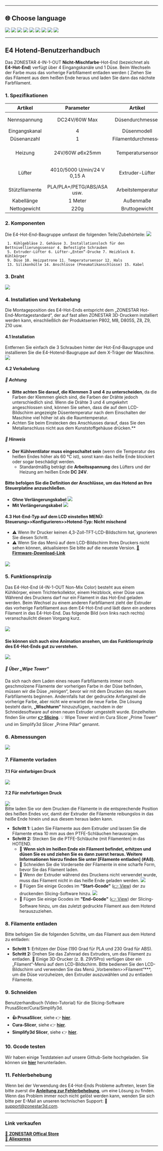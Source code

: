 [PRUSA]: https://github.com/ZONESTAR3D/Slicing-Guide/tree/master/PrusaSlicer#6-slicing-muti-color-for-e4-hotend
[CURA]: https://github.com/ZONESTAR3D/Slicing-Guide/tree/master/cura
[S3D]: https://github.com/ZONESTAR3D/Slicing-Guide/tree/master/Simplify3D#slicing-video-toturial-for-z9v5-with-e4-hotend
[ENDGCODE]: https://github.com/ZONESTAR3D/Slicing-Guide/blob/master/PrusaSlicer/Custom_Gcode.md#end-g-code
[STARTGCODE]: https://github.com/ZONESTAR3D/Slicing-Guide/blob/master/PrusaSlicer/Custom_Gcode.md#start-gcode
[FIRMWARE]: https://github.com/ZONESTAR3D/Firmware

----
## <a id="choose-language">:globe_with_meridians: Choose language </a>
[![](../../../lanpic/EN.png)](https://github.com/ZONESTAR3D/Upgrade-kit-guide/tree/main/HOTEND/E4/User_guide/readme.md)
[![](../../../lanpic/ES.png)](https://github.com/ZONESTAR3D/Upgrade-kit-guide/tree/main/HOTEND/E4/User_guide/readme-es.md)
[![](../../../lanpic/PT.png)](https://github.com/ZONESTAR3D/Upgrade-kit-guide/tree/main/HOTEND/E4/User_guide/readme-pt.md)
[![](../../../lanpic/FR.png)](https://github.com/ZONESTAR3D/Upgrade-kit-guide/tree/main/HOTEND/E4/User_guide/readme-fr.md)
[![](../../../lanpic/DE.png)](https://github.com/ZONESTAR3D/Upgrade-kit-guide/tree/main/HOTEND/E4/User_guide/readme-de.md)
[![](../../../lanpic/IT.png)](https://github.com/ZONESTAR3D/Upgrade-kit-guide/tree/main/HOTEND/E4/User_guide/readme-it.md)
[![](../../../lanpic/RU.png)](https://github.com/ZONESTAR3D/Upgrade-kit-guide/tree/main/HOTEND/E4/User_guide/readme-ru.md)
[![](../../../lanpic/JP.png)](https://github.com/ZONESTAR3D/Upgrade-kit-guide/tree/main/HOTEND/E4/User_guide/readme-jp.md)
[![](../../../lanpic/KR.png)](https://github.com/ZONESTAR3D/Upgrade-kit-guide/tree/main/HOTEND/E4/User_guide/readme-kr.md)
<!-- [![](../../../lanpic/SA.png)](https://github.com/ZONESTAR3D/Upgrade-kit-guide/tree/main/HOTEND/E4/User_guide/readme-ar.md) -->

----
## E4 Hotend-Benutzerhandbuch
Das ZONESTAR 4-IN-1-OUT **Nicht-Mischfarbe**-Hot-End (bezeichnet als **E4-Hot-End**) verfügt über 4 Eingangskanäle und 1 Düse. Beim Wechseln der Farbe muss das vorherige Farbfilament entladen werden ( Ziehen Sie das Filament aus dem heißen Ende heraus und laden Sie dann das nächste Farbfilament.

### <a id="A1"> 1. Spezifikationen </a>
| Artikel | Parameter | Artikel | Parameter |
|:--------------------------:|:--------------------------:|:------------:|:--------------------------:|
| Nennspannung | DC24V/60W Max | Düsendurchmesser | Standard 0,4 mm<sup>1</sup> |
| Eingangskanal | 4 | Düsenmodell | E3D V6 |
| Düsenanzahl | 1 | Filamentdurchmesser | 1,75 mm |
| Heizung | 24V/60W ⌀6x25mm | Temperatursensor | NTC-Thermistor 100K B3950 |
| Lüfter | 4010/5000 U/min/24 V 0,15 A | Extruder-Lüfter | 4010/5000 U/min/24 V 0,15 A |
| Stützfilamente | PLA/PLA+/PETG/ABS/ASA usw. | Arbeitstemperatur | 260℃ Maximus |
| Kabellänge | 1 Meter | Außenmaße | 50x60x75mm |
| Nettogewicht | 220g | Bruttogewicht | 350g |

### <a id="A2"> 2. Komponenten </a>
Die E4-Hot-End-Baugruppe umfasst die folgenden Teile/Zubehörteile:
![](./E4-2.jpg)
>
     1. Kühlgebläse 2. Gehäuse 3. Installationsloch für den Bettnivellierungssensor 4. Befestigte Schrauben
     5. Extruder-Lüfter 6. Lüfter-„Enten“-Drucke 7. Heizblock 8. Kühlkörper
     9. Düse 10. Heizpatrone 11. Temperatursensor 12. Hals
     13. Silikonhülle 14. Anschlüsse (Pneumatikanschlüsse) 15. Kabel

### <a id="A3"> 3. Draht </a>
![](./E4-3.jpg)

### <a id="A4"> 4. Installation und Verkabelung </a>
Die Montageposition des E4-Hot-Ends entspricht dem „ZONESTAR Hot-End-Montagestandard“, der auf fast allen ZONESTAR 3D-Druckern installiert werden kann, einschließlich der Produktserien P802, M8, D805S, Z8, Z9, Z10 usw.
#### 4.1 Installation
Entfernen Sie einfach die 3 Schrauben hinter der Hot-End-Baugruppe und installieren Sie die E4-Hotend-Baugruppe auf dem X-Träger der Maschine.
![](./E4-4.jpg)
#### 4.2 Verkabelung
##### :loudspeaker: Achtung
- **Bitte achten Sie darauf, die Klemmen 3 und 4 zu unterscheiden**, da die Farben der Klemmen gleich sind, die Farben der Drähte jedoch unterschiedlich sind.
Wenn die Drähte 3 und 4 umgekehrt angeschlossen sind, können Sie sehen, dass die auf dem LCD-Bildschirm angezeigte Düsentemperatur nach dem Einschalten der Maschine viel höher ist als die Raumtemperatur.
- Achten Sie beim Einstecken des Anschlusses darauf, dass Sie den Metallanschluss nicht aus dem Kunststoffgehäuse drücken.**
##### :loudspeaker: Hinweis
- **Der Kühlventilator muss eingeschaltet sein** (wenn die Temperatur des heißen Endes höher als 60 °C ist), sonst kann das heiße Ende blockiert oder sogar beschädigt werden.
  - Standardmäßig beträgt die **Arbeitsspannung** des Lüfters und der Heizung am heißen Ende **DC 24V**.
#### Bitte befolgen Sie die Definition der Anschlüsse, um das Hotend an Ihre Steuerplatine anzuschließen.
- **Ohne Verlängerungskabel**
![](./wiring1.jpg)
- **Mit Verlängerungskabel**
![](./wiring2.jpg)
#### 4.3 Hot-End-Typ auf dem LCD einstellen MENÜ: Steuerung>>Konfigurieren>>Hotend-Typ: Nicht mischend
- :warning: Wenn Ihr Drucker keinen 4,3-Zoll-TFT-LCD-Bildschirm hat, ignorieren Sie diesen Schritt.
- :warning: Wenn Sie das Menü auf dem LCD-Bildschirm Ihres Druckers nicht sehen können, aktualisieren Sie bitte auf die neueste Version. [:link: **Firmware-Download-Link**][FIRMWARE]
##### ![](./hotendtype-nonmix.jpg)

### <a id="A5"> 5. Funktionsprinzip </a>
Das E4-Hot-End (4-IN-1-OUT Non-Mix Color) besteht aus einem Kühlkörper, einem Trichterkollektor, einem Heizblock, einer Düse usw. Während des Druckens darf nur ein Filament in das Hot-End geladen werden. Beim Wechsel zu einem anderen Farbfilament zieht der Extruder das vorherige Farbfilament aus dem E4-Hot-End und lädt dann ein anderes Filament in das E4-Hot-End. Das folgende Bild (von links nach rechts) veranschaulicht diesen Vorgang kurz.
##### ![](./E4-5.jpg)
#### Sie können sich auch eine Animation ansehen, um das Funktionsprinzip des E4-Hot-Ends gut zu verstehen.
![](./E4_principle.gif).
##### :book: Über „Wipe Tower“
Da sich nach dem Laden eines neuen Farbfilaments immer noch geschmolzene Filamente der vorherigen Farbe in der Düse befinden, müssen wir die Düse „reinigen“, bevor wir mit dem Drucken des neuen Farbfilaments beginnen. Andernfalls hat der gedruckte Anfangsteil die vorherige Farbe, aber nicht wie erwartet die neue Farbe. Die Lösung besteht darin, **„Wischturm“** hinzuzufügen, nachdem in der Schneidesoftware auf einen neuen Extruder umgestellt wurde.
Einzelheiten finden Sie unter [**:point_right: Slicing**](#A9).
:bulb: Wipe Tower wird im Cura Slicer „Prime Tower“ und im Simplify3d Slicer „Prime Pillar“ genannt.

### <a id="A6"> 6. Abmessungen </a>
![](./E4_size.jpg)

### <a id="A7"> 7. Filamente vorladen </a>
#### 7.1 Für einfarbigen Druck
[![](https://img.youtube.com/vi/6aTF5QnFhi4/0.jpg)](https://www.youtube.com/watch?v=6aTF5QnFhi4)
#### 7.2 Für mehrfarbigen Druck
[![](https://img.youtube.com/vi/FyHrAMytlT8/0.jpg)](https://www.youtube.com/watch?v=FyHrAMytlT8)     
Bitte laden Sie vor dem Drucken die Filamente in die entsprechende Position des heißen Endes vor, damit der Extruder die Filamente reibungslos in das heiße Ende hinein und aus diesem heraus laden kann.
- **Schritt 1:** Laden Sie Filamente aus dem Extruder und lassen Sie die Filamente etwa 10 mm aus den PTFE-Schläuchen herausragen.
- **Schritt 2:** Stecken Sie die PTFE-Schläuche (mit Filamenten) in das HOTEND.
  - :pushpin: **Wenn sich im heißen Ende ein Filament befindet, erhitzen und düsen Sie es und ziehen Sie es dann zuerst heraus. Weitere Informationen hierzu finden Sie unter [Filamente entladen] (#A8).**
  - :pushpin: Schneiden Sie die Vorderseite der Filamente in eine scharfe Form, bevor Sie das Filament laden.
  - :pushpin: Wenn der Extruder während des Druckens nicht verwendet wurde, muss das Filament nicht in das heiße Ende geladen werden.
     ![](./E4-6.jpg)
  - :pushpin: Fügen Sie einige Gcodes im **"Start-Gcode"** ([:point_right: View][STARTGCODE]) der zu druckenden Slicing-Software hinzu.
     ![](./Preload_line.jpg)
  - :pushpin: Fügen Sie einige Gcodes im **"End-Gcode"** ([:point_right: View][ENDGCODE]) der Slicing-Software hinzu, um das zuletzt gedruckte Filament aus dem Hotend herauszuziehen.

### <a id="A8"> 8. Filamente entladen </a>
Bitte befolgen Sie die folgenden Schritte, um das Filament aus dem Hotend zu entladen:
- **Schritt 1:** Erhitzen der Düse (190 Grad für PLA und 230 Grad für ABS).
- **Schritt 2:** Drehen Sie das Zahnrad des Extruders, um das Filament zu entladen.
:star2: Einige 3D-Drucker (z. B. Z9V5Pro) verfügen über ein „Filament“-Menü auf dem LCD-Bildschirm. Bitte bedienen Sie den LCD-Bildschirm und verwenden Sie das Menü „Vorbereiten>>Filament“***, um die Düse vorzuheizen, den Extruder auszuwählen und zu entladen Filamente.

### <a id="A9"> 9. Schneiden </a>
Benutzerhandbuch (Video-Tutorial) für die Slicing-Software PrusaSlicer/Cura/Simplify3d.
- **:+1: PrusaSlicer**, siehe :point_right: [**hier**][PRUSA].
- **Cura-Slicer**, siehe :point_right: [**hier**][CURA].
- **Simplify3d Slicer**, siehe :point_right: [**hier**][S3D].

### <a id="A10"> 10. Gcode testen </a>
Wir haben einige Testdateien auf unsere Github-Seite hochgeladen. Sie können sie [**hier**](../example/readme.md) herunterladen.

### <a id="A11"> 11. Fehlerbehebung </a>
Wenn bei der Verwendung des E4-Hot-Ends Probleme auftreten, lesen Sie bitte zuerst die [**Anleitung zur Fehlerbehebung**](../FAQ/readme.md), um eine Lösung zu finden. Wenn das Problem immer noch nicht gelöst werden kann, wenden Sie sich bitte per E-Mail an unseren technischen Support: :email: support@zonestar3d.com.

----
### Link verkaufen
[:gift: **ZONESTAR Offical Store**](https://bit.ly/39qDtKp)     
[:gift: **Aliexpress**](https://www.aliexpress.com/item/1005002951777699.html)

----